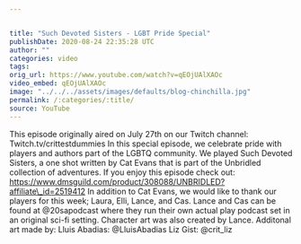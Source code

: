 ```yaml
---


title: "Such Devoted Sisters - LGBT Pride Special"
publishDate: 2020-08-24 22:35:28 UTC
author: ""
categories: video
tags:
orig_url: https://www.youtube.com/watch?v=qEOjUAlXAOc
video_embed: qEOjUAlXAOc
image: "../../../assets/images/defaults/blog-chinchilla.jpg"
permalink: /:categories/:title/
source: YouTube
---
```

This episode originally aired on July 27th on our Twitch channel: Twitch.tv/crittestdummies In this special episode, we celebrate pride with players and authors part of the LGBTQ community. We played Such Devoted Sisters, a one shot written by Cat Evans that is part of the Unbridled collection of adventures. If you enjoy this episode check out: https://www.dmsguild.com/product/308088/UNBRIDLED?affiliate\_id=2519412 In addition to Cat Evans, we would like to thank our players for this week; Laura, Elli, Lance, and Cas. Lance and Cas can be found at @20sapodcast where they run their own actual play podcast set in an original sci-fi setting. Character art was also created by Lance. Additonal art made by: Lluis Abadias: @LluisAbadias Liz Gist: @crit\_liz